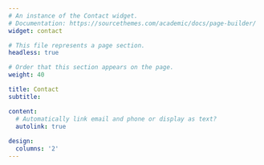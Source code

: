 ```yaml
---
# An instance of the Contact widget.
# Documentation: https://sourcethemes.com/academic/docs/page-builder/
widget: contact

# This file represents a page section.
headless: true

# Order that this section appears on the page.
weight: 40

title: Contact
subtitle:

content:
  # Automatically link email and phone or display as text?
  autolink: true
  
design:
  columns: '2'
---
```

